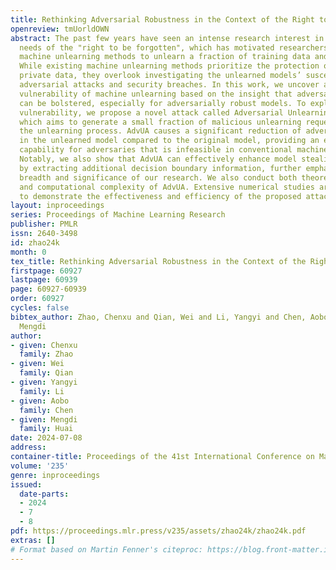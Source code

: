 ```yaml
---
title: Rethinking Adversarial Robustness in the Context of the Right to be Forgotten
openreview: tmUorldOWN
abstract: The past few years have seen an intense research interest in the practical
  needs of the "right to be forgotten", which has motivated researchers to develop
  machine unlearning methods to unlearn a fraction of training data and its lineage.
  While existing machine unlearning methods prioritize the protection of individuals’
  private data, they overlook investigating the unlearned models’ susceptibility to
  adversarial attacks and security breaches. In this work, we uncover a novel security
  vulnerability of machine unlearning based on the insight that adversarial vulnerabilities
  can be bolstered, especially for adversarially robust models. To exploit this observed
  vulnerability, we propose a novel attack called Adversarial Unlearning Attack (AdvUA),
  which aims to generate a small fraction of malicious unlearning requests during
  the unlearning process. AdvUA causes a significant reduction of adversarial robustness
  in the unlearned model compared to the original model, providing an entirely new
  capability for adversaries that is infeasible in conventional machine learning pipelines.
  Notably, we also show that AdvUA can effectively enhance model stealing attacks
  by extracting additional decision boundary information, further emphasizing the
  breadth and significance of our research. We also conduct both theoretical analysis
  and computational complexity of AdvUA. Extensive numerical studies are performed
  to demonstrate the effectiveness and efficiency of the proposed attack.
layout: inproceedings
series: Proceedings of Machine Learning Research
publisher: PMLR
issn: 2640-3498
id: zhao24k
month: 0
tex_title: Rethinking Adversarial Robustness in the Context of the Right to be Forgotten
firstpage: 60927
lastpage: 60939
page: 60927-60939
order: 60927
cycles: false
bibtex_author: Zhao, Chenxu and Qian, Wei and Li, Yangyi and Chen, Aobo and Huai,
  Mengdi
author:
- given: Chenxu
  family: Zhao
- given: Wei
  family: Qian
- given: Yangyi
  family: Li
- given: Aobo
  family: Chen
- given: Mengdi
  family: Huai
date: 2024-07-08
address:
container-title: Proceedings of the 41st International Conference on Machine Learning
volume: '235'
genre: inproceedings
issued:
  date-parts:
  - 2024
  - 7
  - 8
pdf: https://proceedings.mlr.press/v235/assets/zhao24k/zhao24k.pdf
extras: []
# Format based on Martin Fenner's citeproc: https://blog.front-matter.io/posts/citeproc-yaml-for-bibliographies/
---
```

